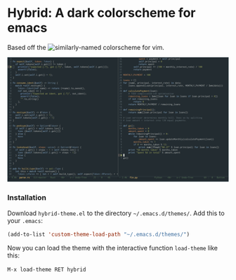 # Hybrid: A dark colorscheme for emacs

Based off the ![similarly-named colorscheme for vim](https://github.com/w0ng/vim-hybrid).

![Preview](https://github.com/evanbergeron/hybrid-emacs/raw/master/scrot.png)

### Installation

Download `hybrid-theme.el` to the directory `~/.emacs.d/themes/`. Add this to your
`.emacs`:

```lisp
(add-to-list 'custom-theme-load-path "~/.emacs.d/themes/")
```

Now you can load the theme with the interactive function `load-theme` like this:

`M-x load-theme RET hybrid`
